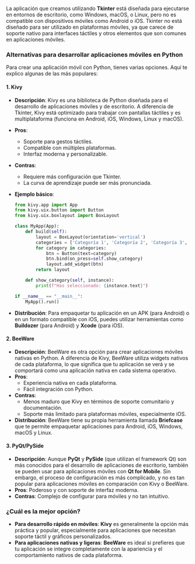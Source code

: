 La aplicación que creamos utilizando **Tkinter** está diseñada para ejecutarse en entornos de escritorio, como Windows, macOS, o Linux, pero no es compatible con dispositivos móviles como Android o iOS. Tkinter no está diseñado para ser utilizado en plataformas móviles, ya que carece de soporte nativo para interfaces táctiles y otros elementos que son comunes en aplicaciones móviles.

### Alternativas para desarrollar aplicaciones móviles en Python

Para crear una aplicación móvil con Python, tienes varias opciones. Aquí te explico algunas de las más populares:

#### 1. **Kivy**
   - **Descripción**: Kivy es una biblioteca de Python diseñada para el desarrollo de aplicaciones móviles y de escritorio. A diferencia de Tkinter, Kivy está optimizado para trabajar con pantallas táctiles y es multiplataforma (funciona en Android, iOS, Windows, Linux y macOS).
   - **Pros**: 
     - Soporte para gestos táctiles.
     - Compatible con múltiples plataformas.
     - Interfaz moderna y personalizable.
   - **Contras**: 
     - Requiere más configuración que Tkinter.
     - La curva de aprendizaje puede ser más pronunciada.
   - **Ejemplo básico**:
     ```python
     from kivy.app import App
     from kivy.uix.button import Button
     from kivy.uix.boxlayout import BoxLayout

     class MyApp(App):
         def build(self):
             layout = BoxLayout(orientation='vertical')
             categories = ['Categoría 1', 'Categoría 2', 'Categoría 3', 'Categoría 4']
             for category in categories:
                 btn = Button(text=category)
                 btn.bind(on_press=self.show_category)
                 layout.add_widget(btn)
             return layout

         def show_category(self, instance):
             print(f"Has seleccionado: {instance.text}")

     if __name__ == "__main__":
         MyApp().run()
     ```

   - **Distribución**: Para empaquetar tu aplicación en un APK (para Android) o en un formato compatible con iOS, puedes utilizar herramientas como **Buildozer** (para Android) y **Xcode** (para iOS).

#### 2. **BeeWare**
   - **Descripción**: BeeWare es otra opción para crear aplicaciones móviles nativas en Python. A diferencia de Kivy, BeeWare utiliza widgets nativos de cada plataforma, lo que significa que tu aplicación se verá y se comportará como una aplicación nativa en cada sistema operativo.
   - **Pros**:
     - Experiencia nativa en cada plataforma.
     - Fácil integración con Python.
   - **Contras**:
     - Menos maduro que Kivy en términos de soporte comunitario y documentación.
     - Soporte más limitado para plataformas móviles, especialmente iOS.
   - **Distribución**: BeeWare tiene su propia herramienta llamada **Briefcase** que te permite empaquetar aplicaciones para Android, iOS, Windows, macOS y Linux.

#### 3. **PyQt/PySide**
   - **Descripción**: Aunque **PyQt** y **PySide** (que utilizan el framework Qt) son más conocidos para el desarrollo de aplicaciones de escritorio, también se pueden usar para aplicaciones móviles con **Qt for Mobile**. Sin embargo, el proceso de configuración es más complicado, y no es tan popular para aplicaciones móviles en comparación con Kivy o BeeWare.
   - **Pros**: Poderoso y con soporte de interfaz moderna.
   - **Contras**: Complejo de configurar para móviles y no tan intuitivo.

### ¿Cuál es la mejor opción?
- **Para desarrollo rápido en móviles**: **Kivy** es generalmente la opción más práctica y popular, especialmente para aplicaciones que necesitan soporte táctil y gráficos personalizados.
- **Para aplicaciones nativas y ligeras**: **BeeWare** es ideal si prefieres que tu aplicación se integre completamente con la apariencia y el comportamiento nativos de cada plataforma.

